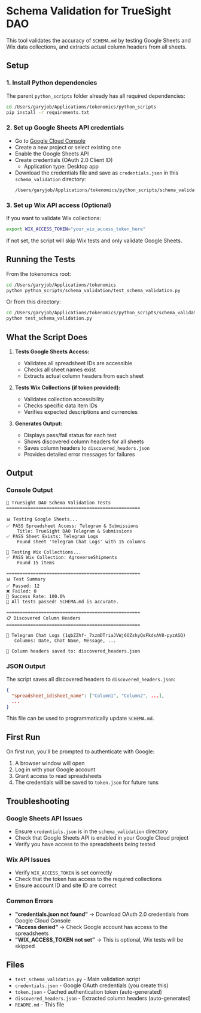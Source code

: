 # Schema Validation for TrueSight DAO

This tool validates the accuracy of `SCHEMA.md` by testing Google Sheets and Wix data collections, and extracts actual column headers from all sheets.

## Setup

### 1. Install Python dependencies

The parent `python_scripts` folder already has all required dependencies:
```bash
cd /Users/garyjob/Applications/tokenomics/python_scripts
pip install -r requirements.txt
```

### 2. Set up Google Sheets API credentials

- Go to [Google Cloud Console](https://console.cloud.google.com/)
- Create a new project or select existing one
- Enable the Google Sheets API
- Create credentials (OAuth 2.0 Client ID)
  - Application type: Desktop app
- Download the credentials file and save as `credentials.json` in this `schema_validation` directory:
  ```
  /Users/garyjob/Applications/tokenomics/python_scripts/schema_validation/credentials.json
  ```

### 3. Set up Wix API access (Optional)

If you want to validate Wix collections:
```bash
export WIX_ACCESS_TOKEN="your_wix_access_token_here"
```

If not set, the script will skip Wix tests and only validate Google Sheets.

## Running the Tests

From the tokenomics root:
```bash
cd /Users/garyjob/Applications/tokenomics
python python_scripts/schema_validation/test_schema_validation.py
```

Or from this directory:
```bash
cd /Users/garyjob/Applications/tokenomics/python_scripts/schema_validation
python test_schema_validation.py
```

## What the Script Does

1. **Tests Google Sheets Access:**
   - Validates all spreadsheet IDs are accessible
   - Checks all sheet names exist
   - Extracts actual column headers from each sheet

2. **Tests Wix Collections (if token provided):**
   - Validates collection accessibility
   - Checks specific data item IDs
   - Verifies expected descriptions and currencies

3. **Generates Output:**
   - Displays pass/fail status for each test
   - Shows discovered column headers for all sheets
   - Saves column headers to `discovered_headers.json`
   - Provides detailed error messages for failures

## Output

### Console Output
```
🧪 TrueSight DAO Schema Validation Tests
==================================================

📊 Testing Google Sheets...
✅ PASS Spreadsheet Access: Telegram & Submissions
    Title: TrueSight DAO Telegram & Submissions
✅ PASS Sheet Exists: Telegram Logs
    Found sheet 'Telegram Chat Logs' with 15 columns

🔄 Testing Wix Collections...
✅ PASS Wix Collection: AgroverseShipments
    Found 15 items

==================================================
📊 Test Summary
✅ Passed: 12
❌ Failed: 0
🎯 Success Rate: 100.0%
🎉 All tests passed! SCHEMA.md is accurate.

==================================================
📋 Discovered Column Headers
==================================================

📄 Telegram Chat Logs (1qbZZhf-_7xzmDTriaJVWj6OZshyQsFkdsAV8-pyzASQ)
   Columns: Date, Chat Name, Message, ...

💾 Column headers saved to: discovered_headers.json
```

### JSON Output

The script saves all discovered headers to `discovered_headers.json`:
```json
{
  "spreadsheet_id|sheet_name": ["Column1", "Column2", ...],
  ...
}
```

This file can be used to programmatically update `SCHEMA.md`.

## First Run

On first run, you'll be prompted to authenticate with Google:
1. A browser window will open
2. Log in with your Google account
3. Grant access to read spreadsheets
4. The credentials will be saved to `token.json` for future runs

## Troubleshooting

### Google Sheets API Issues
- Ensure `credentials.json` is in the `schema_validation` directory
- Check that Google Sheets API is enabled in your Google Cloud project
- Verify you have access to the spreadsheets being tested

### Wix API Issues
- Verify `WIX_ACCESS_TOKEN` is set correctly
- Check that the token has access to the required collections
- Ensure account ID and site ID are correct

### Common Errors
- **"credentials.json not found"** → Download OAuth 2.0 credentials from Google Cloud Console
- **"Access denied"** → Check Google account has access to the spreadsheets
- **"WIX_ACCESS_TOKEN not set"** → This is optional, Wix tests will be skipped

## Files

- `test_schema_validation.py` - Main validation script
- `credentials.json` - Google OAuth credentials (you create this)
- `token.json` - Cached authentication token (auto-generated)
- `discovered_headers.json` - Extracted column headers (auto-generated)
- `README.md` - This file

